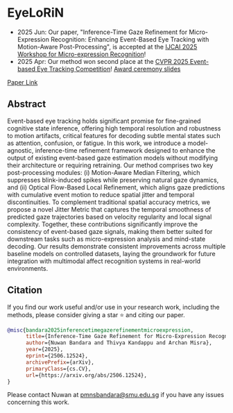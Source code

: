 # EyeLoRiN

- 2025 Jun: Our paper, "Inference-Time Gaze Refinement for Micro-Expression Recognition: Enhancing Event-Based Eye Tracking with Motion-Aware Post-Processing", is accepted at the [IJCAI 2025 Workshop for Micro-expression Recognition](https://jingjingchen-pro.github.io/4DMR2025/)! 
- 2025 Apr: Our method won second place at the [CVPR 2025 Event-based Eye Tracking Competition](https://lab-ics.github.io/3et-2025.github.io/)! [Award ceremony slides](https://docs.google.com/presentation/d/1Fbk2UOAekj5SfXke3-b2WZuArfGeaeHWwL7iFe6Rdzs/edit?slide=id.ge1065b5b8d_0_16#slide=id.ge1065b5b8d_0_16)

[Paper Link](https://arxiv.org/pdf/2506.12524)

## Abstract

Event-based eye tracking holds significant promise for fine-grained cognitive state inference, offering high temporal resolution and robustness to motion artifacts, critical features for decoding subtle mental states such as attention, confusion, or fatigue. In this work, we introduce a model-agnostic, inference-time refinement framework designed to enhance the output of existing event-based gaze estimation models without modifying their architecture or requiring retraining. Our method comprises two key post-processing modules: (i) Motion-Aware Median Filtering, which suppresses blink-induced spikes while preserving natural gaze dynamics, and (ii) Optical Flow-Based Local Refinement, which aligns gaze predictions with cumulative event motion to reduce spatial jitter and temporal discontinuities. To complement traditional spatial accuracy metrics, we propose a novel Jitter Metric that captures the temporal smoothness of predicted gaze trajectories based on velocity regularity and local signal complexity. Together, these contributions significantly improve the consistency of event-based gaze signals, making them better suited for downstream tasks such as micro-expression analysis and mind-state decoding. Our results demonstrate consistent improvements across multiple baseline models on controlled datasets, laying the groundwork for future integration with multimodal affect recognition systems in real-world environments.

## Citation

If you find our work useful and/or use in your research work, including the methods, please consider giving a star ⭐ and citing our paper.
```bibtex
@misc{bandara2025inferencetimegazerefinementmicroexpression,
      title={Inference-Time Gaze Refinement for Micro-Expression Recognition: Enhancing Event-Based Eye Tracking with Motion-Aware Post-Processing}, 
      author={Nuwan Bandara and Thivya Kandappu and Archan Misra},
      year={2025},
      eprint={2506.12524},
      archivePrefix={arXiv},
      primaryClass={cs.CV},
      url={https://arxiv.org/abs/2506.12524}, 
}
```

Please contact Nuwan at pmnsbandara@smu.edu.sg if you have any issues concerning this work. 
